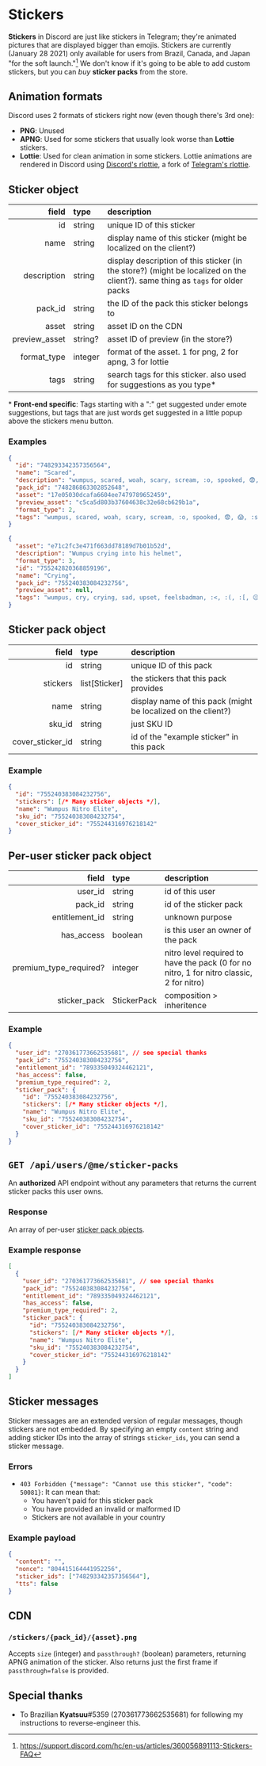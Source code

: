 # Stickers

**Stickers** in Discord are just like stickers in Telegram; they're animated pictures that are displayed bigger than emojis. Stickers are currently (January 28 2021) only available for users from Brazil, Canada, and Japan "for the soft launch."[^1] We don't know if it's going to be able to add custom stickers, but you can *buy* **sticker packs** from the store.

## Animation formats

Discord uses 2 formats of stickers right now (even though there's 3rd one):
- **PNG**: Unused
- **APNG**: Used for some stickers that usually look worse than **Lottie** stickers.
- **Lottie**: Used for clean animation in some stickers. Lottie animations are rendered in Discord using [Discord's rlottie](https://github.com/discord/rlottie), a fork of [Telegram's rlottie](https://github.com/TelegramMessenger/rlottie).

## Sticker object

| field         | type    | description |
| --:           | :--     | :-- |
| id            | string  | unique ID of this sticker |
| name          | string  | display name of this sticker (might be localized on the client?) |
| description   | string  | display description of this sticker (in the store?) (might be localized on the client?). same thing as `tags` for older packs |
| pack_id       | string  | the ID of the pack this sticker belongs to |
| asset         | string  | asset ID on the CDN |
| preview_asset | string? | asset ID of preview (in the store?) |
| format_type   | integer | format of the asset. 1 for png, 2 for apng, 3 for lottie |
| tags          | string  | search tags for this sticker. also used for suggestions as you type\* |

\* **Front-end specific**: Tags starting with a ":" get suggested under emote suggestions, but tags that are just words get suggested in a little popup above the stickers menu button.

### Examples

```json
{
  "id": "748293342357356564",
  "name": "Scared",
  "description": "wumpus, scared, woah, scary, scream, :o, spooked, 😨, 😱, :scared, :scream",
  "pack_id": "748286863302852648",
  "asset": "17e05030dcafa6604ee7479789652459",
  "preview_asset": "c5ca5d803b37604638c32e68cb629b1a",
  "format_type": 2,
  "tags": "wumpus, scared, woah, scary, scream, :o, spooked, 😨, 😱, :scared, :scream"
}
```
```json
{
  "asset": "e71c2fc3e471f663dd78189d7b01b52d",
  "description": "Wumpus crying into his helmet",
  "format_type": 3,
  "id": "755242820368859196",
  "name": "Crying",
  "pack_id": "755240383084232756",
  "preview_asset": null,
  "tags": "wumpus, cry, crying, sad, upset, feelsbadman, :<, :(, :[, 😥, 😢, 😭, ):, tear, :sad, :tear, :cry"
}
```

## Sticker pack object

| field            | type          | description |
| --:              | :--           | :-- |
| id               | string        | unique ID of this pack |
| stickers         | list[Sticker] | the stickers that this pack provides |
| name             | string        | display name of this pack (might be localized on the client?) |
| sku_id           | string        | just SKU ID |
| cover_sticker_id | string        | id of the "example sticker" in this pack |

### Example

```json
{
  "id": "755240383084232756",
  "stickers": [/* Many sticker objects */],
  "name": "Wumpus Nitro Elite",
  "sku_id": "755240383084232754",
  "cover_sticker_id": "755244316976218142"
}
```

## <a name="per-user-sticker-pack"></a> Per-user sticker pack object

| field                  | type        | description |
| --:                    | :--         | :-- |
| user_id                | string      | id of this user |
| pack_id                | string      | id of the sticker pack |
| entitlement_id         | string      | unknown purpose |
| has_access             | boolean     | is this user an owner of the pack |
| premium_type_required? | integer     | nitro level required to have the pack (0 for no nitro, 1 for nitro classic, 2 for nitro) |
| sticker_pack           | StickerPack | composition > inheritence |

### Example

```json
{
  "user_id": "270361773662535681", // see special thanks
  "pack_id": "755240383084232756",
  "entitlement_id": "789335049324462121",
  "has_access": false,
  "premium_type_required": 2,
  "sticker_pack": {
    "id": "755240383084232756",
    "stickers": [/* Many sticker objects */],
    "name": "Wumpus Nitro Elite",
    "sku_id": "755240383084232754",
    "cover_sticker_id": "755244316976218142"
  }
}
```

## `GET /api/users/@me/sticker-packs`

An **authorized** API endpoint without any parameters that returns the current sticker packs this user owns.

### Response

An array of per-user [sticker pack objects](#per-user-sticker-pack).

### Example response

```json
[
  {
    "user_id": "270361773662535681", // see special thanks
    "pack_id": "755240383084232756",
    "entitlement_id": "789335049324462121",
    "has_access": false,
    "premium_type_required": 2,
    "sticker_pack": {
      "id": "755240383084232756",
      "stickers": [/* Many sticker objects */],
      "name": "Wumpus Nitro Elite",
      "sku_id": "755240383084232754",
      "cover_sticker_id": "755244316976218142"
    }
  }
]
```

## Sticker messages

Sticker messages are an extended version of regular messages, though stickers are not embedded. 
By specifying an empty `content` string and adding sticker IDs into the array of strings `sticker_ids`, you can send a sticker message.

### Errors
- `403 Forbidden {"message": "Cannot use this sticker", "code": 50081}`: It can mean that:
  - You haven't paid for this sticker pack
  - You have provided an invalid or malformed ID
  - Stickers are not available in your country

### Example payload

```json
{
  "content": "",
  "nonce": "804415164441952256",
  "sticker_ids": ["748293342357356564"],
  "tts": false
}
```

## CDN

### `/stickers/{pack_id}/{asset}.png`
Accepts `size` (integer) and `passthrough?` (boolean) parameters, returning APNG animation of the sticker. Also returns just the first frame if `passthrough=false` is provided.

## Special thanks
- To Brazilian **Kyatsuu**#5359 (270361773662535681) for following my instructions to reverse-engineer this.


[^1]: https://support.discord.com/hc/en-us/articles/360056891113-Stickers-FAQ
